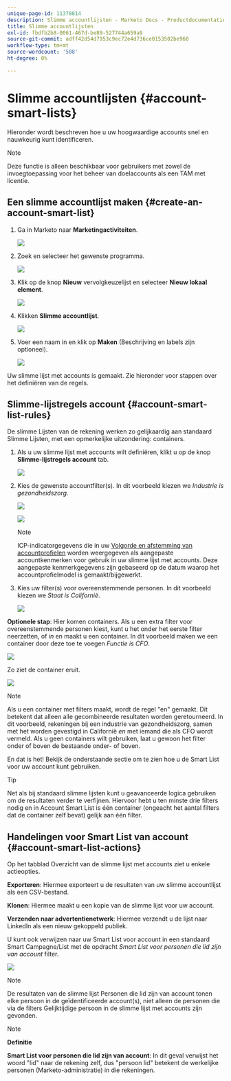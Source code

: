 ```yaml
---
unique-page-id: 11378814
description: Slimme accountlijsten - Marketo Docs - Productdocumentatie
title: Slimme accountlijsten
exl-id: fbdfb2b8-0061-467d-be89-527744a659a9
source-git-commit: adff42d54d7953c9ec72e4d736ce0153502be960
workflow-type: tm+mt
source-wordcount: '508'
ht-degree: 0%

---
```


# Slimme accountlijsten {#account-smart-lists}

Hieronder wordt beschreven hoe u uw hoogwaardige accounts snel en nauwkeurig kunt identificeren.

>[!NOTE]
>
>Deze functie is alleen beschikbaar voor gebruikers met zowel de invoegtoepassing voor het beheer van doelaccounts als een TAM met licentie.

## Een slimme accountlijst maken {#create-an-account-smart-list}

1. Ga in Marketo naar **Marketingactiviteiten**.

   ![](assets/account-smart-lists-1.png)

1. Zoek en selecteer het gewenste programma.

   ![](assets/account-smart-lists-2.png)

1. Klik op de knop **Nieuw** vervolgkeuzelijst en selecteer **Nieuw lokaal element**.

   ![](assets/account-smart-lists-3.png)

1. Klikken **Slimme accountlijst**.

   ![](assets/account-smart-lists-4.png)

1. Voer een naam in en klik op **Maken** (Beschrijving en labels zijn optioneel).

   ![](assets/account-smart-lists-5.png)

Uw slimme lijst met accounts is gemaakt. Zie hieronder voor stappen over het definiëren van de regels.

## Slimme-lijstregels account {#account-smart-list-rules}

De slimme Lijsten van de rekening werken zo gelijkaardig aan standaard Slimme Lijsten, met een opmerkelijke uitzondering: containers.

1. Als u uw slimme lijst met accounts wilt definiëren, klikt u op de knop **Slimme-lijstregels account** tab.

   ![](assets/account-smart-lists-6.png)

1. Kies de gewenste accountfilter(s). In dit voorbeeld kiezen we _Industrie is gezondheidszorg_.

   ![](assets/account-smart-lists-7.png)

   ![](assets/account-smart-lists-8.png)

   >[!NOTE]
   >
   >ICP-indicatorgegevens die in uw [Volgorde en afstemming van accountprofielen](/help/marketo/product-docs/target-account-management/account-profiling/account-profiling-ranking-and-tuning.md) worden weergegeven als aangepaste accountkenmerken voor gebruik in uw slimme lijst met accounts. Deze aangepaste kenmerkgegevens zijn gebaseerd op de datum waarop het accountprofielmodel is gemaakt/bijgewerkt.

1. Kies uw filter(s) voor overeenstemmende personen. In dit voorbeeld kiezen we _Staat is Californië_.

   ![](assets/account-smart-lists-9.png)

**Optionele stap**: Hier komen containers. Als u een extra filter voor overeenstemmende personen kiest, kunt u het onder het eerste filter neerzetten, of _in_ en maakt u een container. In dit voorbeeld maken we een container door deze toe te voegen _Functie is CFO_.

![](assets/account-smart-lists-10.png)

Zo ziet de container eruit.

![](assets/account-smart-lists-11.png)

>[!NOTE]
>
>Als u een container met filters maakt, wordt de regel &quot;en&quot; gemaakt. Dit betekent dat alleen alle gecombineerde resultaten worden geretourneerd. In dit voorbeeld, rekeningen bij een industrie van gezondheidszorg, samen met het worden gevestigd in Californië _en_ met iemand die als CFO wordt vermeld. Als u geen containers wilt gebruiken, laat u gewoon het filter onder of boven de bestaande onder- of boven.

En dat is het! Bekijk de onderstaande sectie om te zien hoe u de Smart List voor uw account kunt gebruiken.

>[!TIP]
>
>Net als bij standaard slimme lijsten kunt u geavanceerde logica gebruiken om de resultaten verder te verfijnen. Hiervoor hebt u ten minste drie filters nodig en in Account Smart List is één container (ongeacht het aantal filters dat de container zelf bevat) gelijk aan één filter.

## Handelingen voor Smart List van account {#account-smart-list-actions}

Op het tabblad Overzicht van de slimme lijst met accounts ziet u enkele actieopties.

**Exporteren**: Hiermee exporteert u de resultaten van uw slimme accountlijst als een CSV-bestand.

**Klonen**: Hiermee maakt u een kopie van de slimme lijst voor uw account.

**Verzenden naar advertentienetwerk**: Hiermee verzendt u de lijst naar LinkedIn als een nieuw gekoppeld publiek.

U kunt ook verwijzen naar uw Smart List voor account in een standaard Smart Campagne/List met de opdracht _Smart List voor personen die lid zijn van account_ filter.

![](assets/account-smart-lists-12.png)

>[!NOTE]
>
>De resultaten van de slimme lijst Personen die lid zijn van account tonen elke persoon in de geïdentificeerde account(s), niet alleen de personen die via de filters Gelijktijdige persoon in de slimme lijst met accounts zijn gevonden.

>[!NOTE]
>
>**Definitie**
>
>**Smart List voor personen die lid zijn van account**: In dit geval verwijst het woord &quot;lid&quot; naar de rekening zelf, dus &quot;persoon lid&quot; betekent de werkelijke personen (Marketo-administratie) in die rekeningen.
